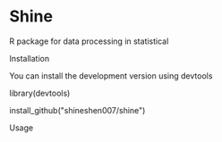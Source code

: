 # Shine
R package for data processing in statistical

Installation

You can install the development version using devtools

library(devtools)

install_github("shineshen007/shine")

Usage

